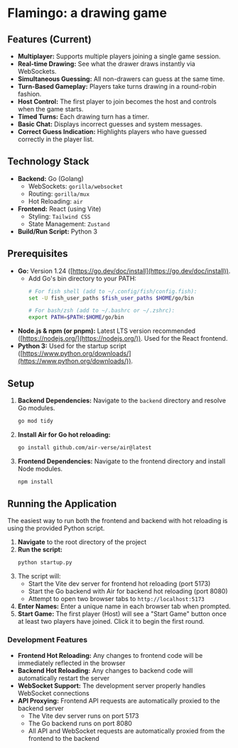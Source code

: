 # Flamingo: a drawing game

## Features (Current)
* **Multiplayer:** Supports multiple players joining a single game session.
* **Real-time Drawing:** See what the drawer draws instantly via WebSockets.
* **Simultaneous Guessing:** All non-drawers can guess at the same time.
* **Turn-Based Gameplay:** Players take turns drawing in a round-robin fashion.
* **Host Control:** The first player to join becomes the host and controls when the game starts.
* **Timed Turns:** Each drawing turn has a timer.
* **Basic Chat:** Displays incorrect guesses and system messages.
* **Correct Guess Indication:** Highlights players who have guessed correctly in the player list.

## Technology Stack

* **Backend:** Go (Golang)
    * WebSockets: `gorilla/websocket`
    * Routing: `gorilla/mux`
    * Hot Reloading: `air`
* **Frontend:** React (using Vite)
    * Styling: `Tailwind CSS`
    * State Management: `Zustand`
* **Build/Run Script:** Python 3

## Prerequisites

* **Go:** Version 1.24 ([https://go.dev/doc/install](https://go.dev/doc/install)).
    * Add Go's bin directory to your PATH:
        ```bash
        # For fish shell (add to ~/.config/fish/config.fish):
        set -U fish_user_paths $fish_user_paths $HOME/go/bin
        
        # For bash/zsh (add to ~/.bashrc or ~/.zshrc):
        export PATH=$PATH:$HOME/go/bin
        ```
* **Node.js & npm (or pnpm):** Latest LTS version recommended ([https://nodejs.org/](https://nodejs.org/)). Used for the React frontend.
* **Python 3:** Used for the startup script ([https://www.python.org/downloads/](https://www.python.org/downloads/)).

## Setup

1. **Backend Dependencies:** Navigate to the `backend` directory and resolve Go modules.
    ```bash
    go mod tidy
    ```
2. **Install Air for Go hot reloading:**
    ```bash
    go install github.com/air-verse/air@latest
    ```
3. **Frontend Dependencies:** Navigate to the frontend directory and install Node modules.
    ```bash
    npm install
    ```

## Running the Application

The easiest way to run both the frontend and backend with hot reloading is using the provided Python script.

1. **Navigate** to the root directory of the project
2. **Run the script:**
    ```bash
    python startup.py
    ```
3. The script will:
    * Start the Vite dev server for frontend hot reloading (port 5173)
    * Start the Go backend with Air for backend hot reloading (port 8080)
    * Attempt to open two browser tabs to `http://localhost:5173`
4. **Enter Names:** Enter a unique name in each browser tab when prompted.
5. **Start Game:** The first player (Host) will see a "Start Game" button once at least two players have joined. Click it to begin the first round.

### Development Features

* **Frontend Hot Reloading:** Any changes to frontend code will be immediately reflected in the browser
* **Backend Hot Reloading:** Any changes to backend code will automatically restart the server
* **WebSocket Support:** The development server properly handles WebSocket connections
* **API Proxying:** Frontend API requests are automatically proxied to the backend server
    * The Vite dev server runs on port 5173
    * The Go backend runs on port 8080
    * All API and WebSocket requests are automatically proxied from the frontend to the backend
